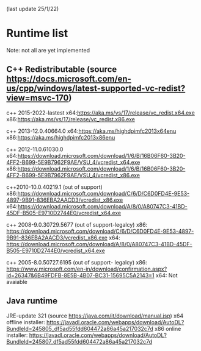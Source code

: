 (last update 25/1/22)

# Runtime list
Note: not all are yet implemented

## C++ Redistributable (source https://docs.microsoft.com/en-us/cpp/windows/latest-supported-vc-redist?view=msvc-170)

c++ 2015-2022-lastest 
x64:https://aka.ms/vs/17/release/vc_redist.x64.exe
x86:https://aka.ms/vs/17/release/vc_redist.x86.exe

c++ 2013-12.0.40664.0
x64:https://aka.ms/highdpimfc2013x64enu
x86:https://aka.ms/highdpimfc2013x86enu

c++ 2012-11.0.61030.0
x64:https://download.microsoft.com/download/1/6/B/16B06F60-3B20-4FF2-B699-5E9B7962F9AE/VSU_4/vcredist_x64.exe
x86:https://download.microsoft.com/download/1/6/B/16B06F60-3B20-4FF2-B699-5E9B7962F9AE/VSU_4/vcredist_x86.exe

c++2010-10.0.40219.1 (out of support)
x86:https://download.microsoft.com/download/C/6/D/C6D0FD4E-9E53-4897-9B91-836EBA2AACD3/vcredist_x86.exe
x64:https://download.microsoft.com/download/A/8/0/A80747C3-41BD-45DF-B505-E9710D2744E0/vcredist_x64.exe

c++ 2008-9.0.30729.5677 (out of support-legalcy)
x86: https://download.microsoft.com/download/C/6/D/C6D0FD4E-9E53-4897-9B91-836EBA2AACD3/vcredist_x86.exe
x64: https://download.microsoft.com/download/A/8/0/A80747C3-41BD-45DF-B505-E9710D2744E0/vcredist_x64.exe

c++ 2005-8.0.50727.6195 (out of support- legalcy)
x86: https://www.microsoft.com/en-in/download/confirmation.aspx?id=26347&6B49FDFB-8E5B-4B07-BC31-15695C5A2143=1
x64: Not avaiable


## Java runtime
JRE-update 321 (source https://java.com/it/download/manual.jsp)
x64 offline installer: https://javadl.oracle.com/webapps/download/AutoDL?BundleId=245805_df5ad55fdd604472a86a45a217032c7d
x86 online installer: https://javadl.oracle.com/webapps/download/AutoDL?BundleId=245807_df5ad55fdd604472a86a45a217032c7d
